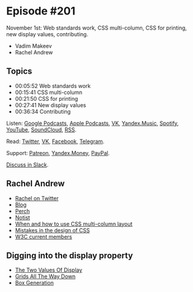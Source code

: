 # Episode #201

November 1st: Web standards work, CSS multi-column, CSS for printing, new display values, contributing.

- Vadim Makeev
- Rachel Andrew

## Topics

- 00:05:52 Web standards work
- 00:15:41 CSS multi-column
- 00:21:50 CSS for printing
- 00:27:41 New display values
- 00:36:34 Contributing

Listen: [Google Podcasts](https://podcasts.google.com/?feed=aHR0cHM6Ly93ZWItc3RhbmRhcmRzLnJ1L3BvZGNhc3QvZmVlZC8), [Apple Podcasts](https://itunes.apple.com/podcast/id1080500016), [VK](https://vk.com/podcasts-32017543), [Yandex.Music](https://music.yandex.ru/album/6245956), [Spotify](https://open.spotify.com/show/3rzAcADjpBpXt73L0epTjV), [YouTube](https://www.youtube.com/playlist?list=PLMBnwIwFEFHcwuevhsNXkFTcadeX5R1Go), [SoundCloud](https://soundcloud.com/web-standards), [RSS](https://web-standards.ru/podcast/feed/).

Read: [Twitter](https://twitter.com/webstandards_ru), [VK](https://vk.com/webstandards_ru), [Facebook](https://www.facebook.com/webstandardsru), [Telegram](https://t.me/webstandards_ru).

Support: [Patreon](https://www.patreon.com/webstandards_ru), [Yandex.Money](https://money.yandex.ru/to/41001119329753), [PayPal](https://www.paypal.me/pepelsbey).

[Discuss in Slack](http://slack.web-standards.ru/).

## Rachel Andrew

- [Rachel on Twitter](https://twitter.com/hankchizljaw)
- [Blog](https://rachelandrew.co.uk/)
- [Perch](https://grabaperch.com/)
- [Notist](https://noti.st/)
- [When and how to use CSS multi-column layout](https://www.smashingmagazine.com/2019/01/css-multiple-column-layout-multicol/)
- [Mistakes in the design of CSS](https://wiki.csswg.org/ideas/mistakes)
- [W3C current members](https://www.w3.org/Consortium/Member/List)

## Digging into the display property

- [The Two Values Of Display](https://www.smashingmagazine.com/2019/04/display-two-value/)
- [Grids All The Way Down](https://www.smashingmagazine.com/2019/05/display-grid-subgrid/)
- [Box Generation](https://www.smashingmagazine.com/2019/05/display-box-generation/)
